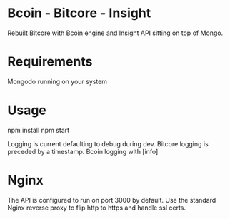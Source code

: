 # Bcoin - Bitcore - Insight
Rebuilt Bitcore with Bcoin engine and Insight API sitting on top of Mongo.

# Requirements
Mongodo running on your system

# Usage
npm install
npm start

Logging is current defaulting to debug during dev. Bitcore logging is preceded by a timestamp. Bcoin logging with [info]

# Nginx

The API is configured to run on port 3000 by default. Use the standard Nginx reverse proxy to flip http to https and handle ssl certs.
